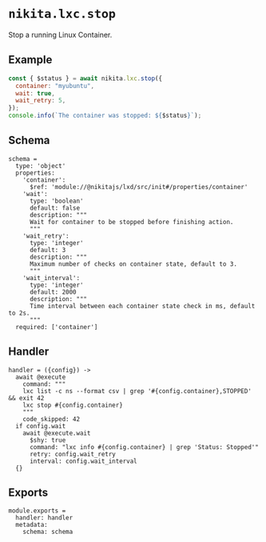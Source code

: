 
# `nikita.lxc.stop`

Stop a running Linux Container.

## Example

```js
const { $status } = await nikita.lxc.stop({
  container: "myubuntu",
  wait: true,
  wait_retry: 5,
});
console.info(`The container was stopped: ${$status}`);
```

## Schema

    schema =
      type: 'object'
      properties:
        'container':
          $ref: 'module://@nikitajs/lxd/src/init#/properties/container'
        'wait':
          type: 'boolean'
          default: false
          description: """
          Wait for container to be stopped before finishing action.
          """
        'wait_retry':
          type: 'integer'
          default: 3
          description: """
          Maximum number of checks on container state, default to 3.
          """
        'wait_interval':
          type: 'integer'
          default: 2000
          description: """
          Time interval between each container state check in ms, default to 2s.
          """
      required: ['container']

## Handler

    handler = ({config}) ->
      await @execute
        command: """
        lxc list -c ns --format csv | grep '#{config.container},STOPPED' && exit 42
        lxc stop #{config.container}
        """
        code_skipped: 42
      if config.wait
        await @execute.wait
          $shy: true
          command: "lxc info #{config.container} | grep 'Status: Stopped'"
          retry: config.wait_retry
          interval: config.wait_interval
      {}

## Exports

    module.exports =
      handler: handler
      metadata:
        schema: schema
